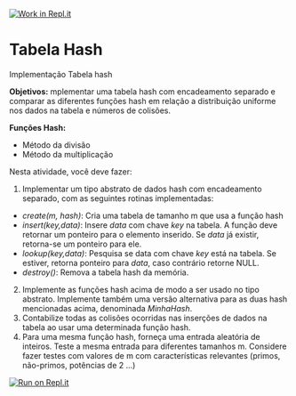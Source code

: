 [![Work in Repl.it](https://classroom.github.com/assets/work-in-replit-14baed9a392b3a25080506f3b7b6d57f295ec2978f6f33ec97e36a161684cbe9.svg)](https://classroom.github.com/online_ide?assignment_repo_id=3273457&assignment_repo_type=AssignmentRepo)
# Tabela Hash

Implementação Tabela hash

**Objetivos:**
mplementar uma tabela hash com encadeamento separado e comparar as diferentes funções hash em relação a distribuição uniforme nos dados na tabela e números de colisões.

**Funções Hash:**
 
- Método da divisão
- Método da multiplicação 
 
Nesta atividade,  você deve fazer:
 
1. Implementar um tipo abstrato de dados hash com encadeamento separado, com as seguintes rotinas implementadas:
 - *create(m, hash)*: Cria uma tabela de tamanho m que usa a função hash
 - *insert(key,data)*: Insere *data* com chave *key* na tabela. A função deve retornar um ponteiro para o elemento inserido. Se *data* já existir, retorna-se um ponteiro para ele. 
 - *lookup(key,data)*: Pesquisa se data com chave *key* está na tabela. Se estiver, retorna ponteiro para *data*, caso contrário retorne NULL.
 - *destroy()*: Remova a tabela hash da memória.
 
2. Implemente as funções hash acima de modo a ser usado no tipo abstrato. Implemente também uma versão alternativa para as duas hash mencionadas acima, denominada *MinhaHash*.
3. Contabilize todas as colisões ocorridas nas inserções de dados na tabela ao usar uma determinada função hash.
4. Para uma mesma função hash, forneça uma entrada aleatória de inteiros. Teste a mesma entrada para diferentes tamanhos m. Considere fazer testes com valores de m com características relevantes (primos, não-primos, potências de 2 ...)

[![Run on Repl.it](https://repl.it/badge/github/ufjfcamata/dcc012_hash1)](https://repl.it/github/ufjfcamata/dcc012_hash1)

